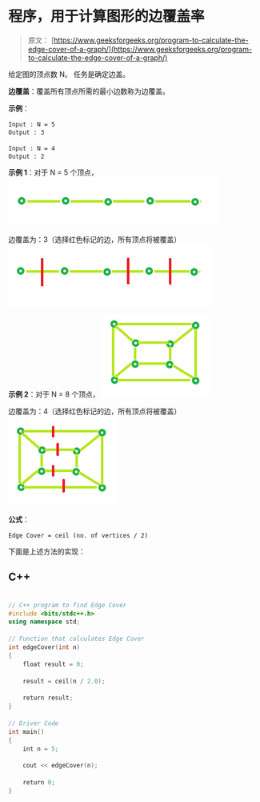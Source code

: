 # 程序，用于计算图形的边覆盖率

> 原文： [https://www.geeksforgeeks.org/program-to-calculate-the-edge-cover-of-a-graph/](https://www.geeksforgeeks.org/program-to-calculate-the-edge-cover-of-a-graph/)

给定图的顶点数 N。 任务是确定边盖。

**边覆盖**：覆盖所有顶点所需的最小边数称为边覆盖。

**示例**：

```
Input : N = 5
Output : 3

Input : N = 4
Output : 2

```

**示例 1**：对于 N = 5 个顶点，
![](img/41fcfa7d1b208d11a0deb6a893ad0599.png)

边覆盖为：3（选择红色标记的边，所有顶点将被覆盖）
![](img/c0aa0a293716b998a60b5adddc1f14c3.png)

**示例 2**：对于 N = 8 个顶点，
![](img/8a1f62204fc8eb5cbddfe454b3330719.png)

边覆盖为：4（选择红色标记的边，所有顶点将被覆盖）
![](img/7b76e855860e79d7073da80d196b3b3b.png)

**公式**：

```
Edge Cover = ceil (no. of vertices / 2)

```

下面是上述方法的实现：

## C++

```cpp

// C++ program to find Edge Cover 
#include <bits/stdc++.h> 
using namespace std; 

// Function that calculates Edge Cover 
int edgeCover(int n) 
{ 
    float result = 0; 

    result = ceil(n / 2.0); 

    return result; 
} 

// Driver Code 
int main() 
{ 
    int n = 5; 

    cout << edgeCover(n); 

    return 0; 
} 

```